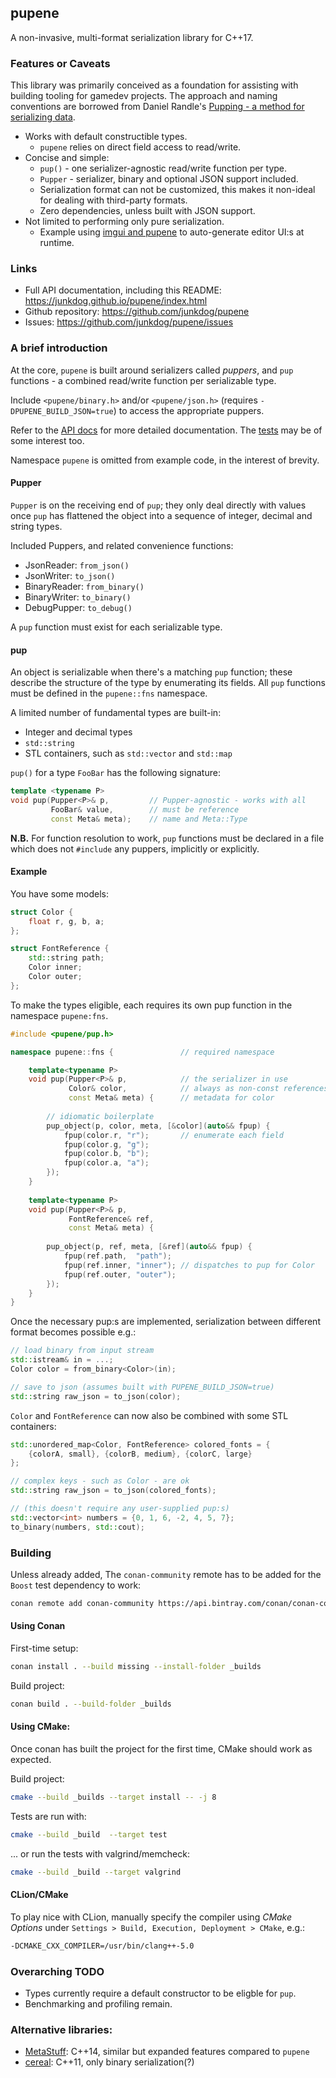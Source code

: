 
## pupene

A non-invasive, multi-format serialization library for C++17.


### Features or Caveats 

This library was primarily conceived as a foundation for assisting with building 
tooling for gamedev projects. The approach and naming conventions are borrowed
from Daniel Randle's [Pupping - a method for serializing data][article]. 

- Works with default constructible types.
  - `pupene` relies on direct field access to read/write. 
- Concise and simple:
    - `pup()` - one serializer-agnostic read/write function per type.
    - `Pupper` - serializer, binary and optional JSON support included. 
    - Serialization format can not be customized, this makes it non-ideal for
      dealing with third-party formats.
    - Zero dependencies, unless built with JSON support. 
- Not limited to performing only pure serialization.
  - Example using [imgui and pupene][pupene_imgui] to auto-generate editor UI:s at runtime. 

 [pupene_imgui]: https://github.com/junkdog/pupene_imgui
 [article]: https://www.gamedev.net/articles/programming/general-and-gameplay-programming/pupping-a-method-for-serializing-data-r4485/


### Links

- Full API documentation, including this README: https://junkdog.github.io/pupene/index.html
- Github repository: https://github.com/junkdog/pupene
- Issues: https://github.com/junkdog/pupene/issues


### A brief introduction 

At the core, `pupene` is built around serializers called _puppers_, and `pup`
functions - a combined read/write function per serializable type.

Include `<pupene/binary.h>` and/or `<pupene/json.h>` (requires `-DPUPENE_BUILD_JSON=true`) to
access the appropriate puppers.

Refer to the [API docs](https://junkdog.github.io/pupene) for more detailed
documentation. The [tests][tests] may be of some interest too.

Namespace `pupene` is omitted from example code, in the interest of brevity.

 [tests]: https://github.com/junkdog/pupene/tree/master/test


#### Pupper

`Pupper` is on the receiving end of `pup`; they only deal directly with values once
`pup` has flattened the object into a sequence of integer, decimal and string types. 

Included Puppers, and related convenience functions:
- JsonReader: `from_json()`
- JsonWriter: `to_json()`
- BinaryReader: `from_binary()`
- BinaryWriter: `to_binary()`
- DebugPupper: `to_debug()`
 

A `pup` function must exist for each serializable type. 

#### pup 

An object is serializable when there's a matching `pup` function; these describe 
the structure of the type by enumerating its fields. All `pup` functions must
be defined in the `pupene::fns` namespace.

A limited number of fundamental types are built-in:
- Integer and decimal types
- `std::string`
- STL containers, such as `std::vector` and `std::map`

`pup()` for a type `FooBar` has the following signature:

```cpp
template <typename P>
void pup(Pupper<P>& p,         // Pupper-agnostic - works with all  
         FooBar& value,        // must be reference
         const Meta& meta);    // name and Meta::Type
```

**N.B.** For function resolution to work, `pup` functions must be declared in 
a file which does not `#include` any puppers, implicitly or explicitly. 

#### Example

You have some models:

```cpp
struct Color {
    float r, g, b, a;
};

struct FontReference {
    std::string path;             
    Color inner;
    Color outer;
};
```

To make the types eligible, each requires its own pup function in the namespace `pupene:fns`.

```cpp
#include <pupene/pup.h>

namespace pupene::fns {               // required namespace

    template<typename P>
    void pup(Pupper<P>& p,            // the serializer in use 
             Color& color,            // always as non-const references 
             const Meta& meta) {      // metadata for color 
        
        // idiomatic boilerplate     
        pup_object(p, color, meta, [&color](auto&& fpup) {
            fpup(color.r, "r");       // enumerate each field
            fpup(color.g, "g");
            fpup(color.b, "b");
            fpup(color.a, "a");
        });
    }
    
    template<typename P>
    void pup(Pupper<P>& p,          
             FontReference& ref,    
             const Meta& meta) {    
        
        pup_object(p, ref, meta, [&ref](auto&& fpup) {
            fpup(ref.path,  "path");  
            fpup(ref.inner, "inner"); // dispatches to pup for Color
            fpup(ref.outer, "outer");
        });
    }
}
```

Once the necessary pup:s are implemented, serialization between different
format becomes possible e.g.:

```cpp
// load binary from input stream
std::istream& in = ...;
Color color = from_binary<Color>(in);

// save to json (assumes built with PUPENE_BUILD_JSON=true)
std::string raw_json = to_json(color);
```

`Color` and `FontReference` can now also be combined with some STL containers: 

```cpp
std::unordered_map<Color, FontReference> colored_fonts = {
    {colorA, small}, {colorB, medium}, {colorC, large}
};

// complex keys - such as Color - are ok
std::string raw_json = to_json(colored_fonts);

// (this doesn't require any user-supplied pup:s)
std::vector<int> numbers = {0, 1, 6, -2, 4, 5, 7};
to_binary(numbers, std::cout);
```


### Building

Unless already added, The `conan-community` remote has to be added for
the `Boost` test dependency to work:

```bash
conan remote add conan-community https://api.bintray.com/conan/conan-community/conan 
```


#### Using Conan

First-time setup:

```bash
conan install . --build missing --install-folder _builds 
```

Build project:

```bash
conan build . --build-folder _builds
```

#### Using CMake:

Once conan has built the project for the first time, CMake should work as
expected.

Build project:

```bash
cmake --build _builds --target install -- -j 8
```

Tests are run with:

```bash
cmake --build _build  --target test
```
... or run the tests with valgrind/memcheck:

```bash
cmake --build _build --target valgrind
```

#### CLion/CMake

To play nice with CLion, manually specify the compiler using *CMake Options* 
under `Settings > Build, Execution, Deployment > CMake`, e.g.:

```bash
-DCMAKE_CXX_COMPILER=/usr/bin/clang++-5.0
```

### Overarching TODO
- Types currently require a default constructor to be eligble for `pup`.
- Benchmarking and profiling remain.

### Alternative libraries:
- [MetaStuff](https://github.com/eliasdaler/MetaStuff): C++14, similar but expanded features compared to `pupene`
- [cereal](https://github.com/USCiLab/cereal): C++11, only binary serialization(?)

